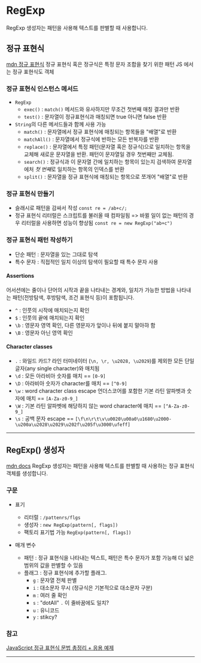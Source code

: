 # RegExp

RegExp 생성자는 패턴을 사용해 텍스트를 판별할 때 사용합니다.

## 정규 표현식

[mdn 정규 표현식](https://developer.mozilla.org/ko/docs/Web/JavaScript/Guide/Regular_expressions)
정규 표현식 혹은 정규식은 특정 문자 조합을 찾기 위한 패턴
JS 에서는 정규 표현식도 객체

### 정규 표현식 인스턴스 메서드

- `RegExp`
  - `exec()` : `match()` 메서드와 유사하지만 무조건 첫번째 매칭 결과만 반환
  - `test()` : 문자열이 정규표현식과 매칭되면 true 아니면 false 반환
- `String`의 다른 메서드들과 함께 사용 가능
  - `match()` : 문자열에서 정규 표현식에 매칭되는 항목들을 "배열"로 반환
  - `matchAll()` : 문자열에서 정규식에 반하는 모든 반복자를 반환
  - `replace()` : 문자열에서 특정 패턴(문자열 혹은 정규식)으로 일치하는 항목을 교체해 새로운 문자열을 반환. 패턴이 문자열일 경우 첫번째만 교체됨.
  - `search()` : 정규식과 이 문자열 간에 일치하는 항목이 있는지 검색하여 문자열에처 *첫 번째*로 일치하는 항목의 인덱스를 반환
  - `split()` : 문자열을 정규 표현식에 매칭되는 항목으로 쪼개어 "배열"로 반환

### 정규 표현식 만들기

- 슬래시로 패턴을 감싸서 작성 `const re = /ab+c/;`
- 정규 표현식 리터럴은 스크립트를 불러올 때 컴파일됨 => 바뀔 일이 없는 패턴의 경우 리터럴을 사용하면 성능이 향상됨
  `const re = new RegExp("ab+c")`

### 정규 표현식 패턴 작성하기

- 단순 패턴 : 문자열을 있는 그대로 탐색
- 특수 문자 : 직접적인 일치 이상의 탐색이 필요할 때 특수 문자 사용

#### Assertions

어서션에는 줄이나 단어의 시작과 끝을 나타내는 경계와, 일치가 가능한 방법을 나타내는 패턴(전방탐색, 후방탐색, 조건 표현식 등)이 포함됩니다.

- `^` : 인풋의 시작에 매치되는지 확인
- `$` : 인풋의 끝에 매치되는지 확인
- `\b` : 영문자 영역 확인, 다른 영문자가 앞이나 뒤에 붙지 말아햐 함
- `\B` : 영문자 아닌 영역 확인

#### Character classes

- `.` : 와일드 카드? 라인 터미네이터 (`\n, \r, \u2028, \u2029`)를 제외한 모든 단일 글자(any single character)와 매치됨
- `\d` : 모든 아라비아 숫자를 매치 == `[0-9]`
- `\D` : 아라비아 숫자가 character를 매치 == `[^0-9]`
- `\w` : word character class escape 언더스코어를 포함한 기본 라틴 알파벳과 숫자에 매치 == `[A-Za-z0-9_]`
- `\W` : 기본 라틴 알파벳에 해당하지 않는 word character에 매치 == `[^A-Za-z0-9_]`
- `\s` : 공백 문자 escape == `[\f\n\r\t\v\u0020\u00a0\u1680\u2000-\u200a\u2028\u2029\u202f\u205f\u3000\ufeff]`

---

## RegExp() 생성자

[mdn docs](https://developer.mozilla.org/ko/docs/Web/JavaScript/Reference/Global_Objects/RegExp/RegExp)
RegExp 생성자는 패턴을 사용해 텍스트를 판별할 때 사용하는 정규 표현식 객체를 생성합니다.

### 구문

- 표기

  - 리터럴 : `/pattenrs/flgs`
  - 생성자 : `new RegExp(pattern[, flags])`
  - 팩토리 표기법 가능 `RegExp(pattern[, flags])`

- 매개 변수
  - 패턴 : 정규 표현식을 나타내는 텍스트, 패턴은 특수 문자가 포함 가능해 더 넓은 범위의 값을 판별할 수 있음
  - 플래그 : 정규 표현식에 추가할 플래그.
    - `g` : 문자열 전체 판별
    - `i` : 대소문자 무시 (정규식은 기본적으로 대소문자 구분)
    - `m` : 여러 줄 확인
    - `s` : "dotAll" `.` 이 줄바꿈에도 일치?
    - `u` : 유니코드
    - `y` : stikcy?

### 참고

[JavaScript 정규 표현식 문법 총정리 + 응용 예제](https://inpa.tistory.com/entry/JS-%F0%9F%93%9A-%EC%A0%95%EA%B7%9C%EC%8B%9D-RegExp-%EB%88%84%EA%B5%AC%EB%82%98-%EC%9D%B4%ED%95%B4%ED%95%98%EA%B8%B0-%EC%89%BD%EA%B2%8C-%EC%A0%95%EB%A6%AC)

---
